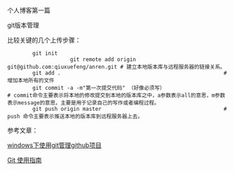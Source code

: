 个人博客第一篇

git版本管理

比较关键的几个上传步骤：

			git init
                        git remote add origin git@github.com:qiuxuefeng/anren.git # 建立本地版本库与远程服务器的链接关系。
			git add .                                                    # 增加本地所有的文件
			git commit -a -m"第一次提交代码" （好像必须写）                           # commit命令主要表示将本地的修改提交到本地的版本库之中，a参数表示all的意思，m参数表示message的意思，主要是用于记录自己的写作或者编程过程。
			git push origin master                                       # push 命令主要表示推送本地的版本库到远程服务器上去。

参考文章：

[windows下使用git管理github项目](http://hi.baidu.com/mcspring/blog/item/171b1e38986d39fab211c71b.html)

[Git 使用指南](http://www.linuxgem.org/user_files/linuxgem/Image/git-tutor.pdf)


